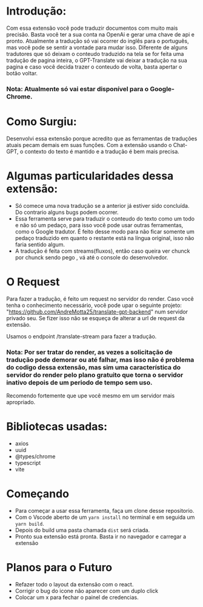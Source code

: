 
# Introdução: 
Com essa extensão você pode traduzir documentos com muito mais precisão. Basta você ter a sua conta na OpenAi e gerar uma chave de api e pronto. Atualmente a tradução só vai ocorrer do inglês para o português, mas você pode se sentir a vontade para mudar isso. Diferente de alguns tradutores que só deixam o conteudo traduzido na tela se for feita uma tradução de pagina inteira, o GPT-Translate vai deixar a tradução na sua pagina e caso você decida trazer o conteudo de volta, basta apertar o botão voltar. 
### Nota: Atualmente só vai estar disponível para o Google-Chrome.

# Como Surgiu:
Desenvolvi essa extensão porque acredito que as ferramentas de traduções atuais pecam demais em suas funções. Com a extensão usando o Chat-GPT, o contexto do texto é mantido e a tradução é bem mais precisa. 

# Algumas particularidades dessa extensão: 
  - Só comece uma nova tradução se a anterior já estiver sido concluída. Do contrario alguns bugs podem ocorrer. 
  - Essa ferramenta serve para traduzir o conteudo do texto como um todo e não só um pedaço, para isso você pode usar outras ferramentas, como o Google tradutor.  É feito desse modo para não ficar somente um pedaço traduzido em quanto o restante está na língua original, isso não faria sentido algum.
  - A tradução é feita com streams(fluxos), então caso queira ver chunck por chunck sendo pego , vá até o console do desenvolvedor.

# O Request

Para fazer a tradução, é feito um request no servidor do render. Caso você tenha o conhecimento necessário, você pode upar o seguinte projeto: "https://github.com/AndreMotta25/translate-gpt-backend" num servidor privado seu. Se fizer isso não se esqueça
de alterar a url de request da extensão. 

Usamos o endpoint /translate-stream para fazer a tradução. 

### Nota: Por ser tratar do render, as vezes a solicitação de tradução pode demorar ou até falhar, mas isso não é problema do codigo dessa extensão, mas sim uma característica do servidor do render pelo plano gratuito que torna o servidor inativo depois de um periodo de tempo sem uso.

Recomendo fortemente que upe você mesmo em um servidor mais apropriado.   

# Bibliotecas usadas: 

- axios
- uuid
- @types/chrome
- typescript
- vite

# Começando
- Para começar a usar essa ferramenta, faça um clone desse repositorio. 
- Com o Vscode aberto de um ```yarn install``` no terminal e em seguida um ```yarn build```.
- Depois do build uma pasta chamada ```dist``` será criada.
- Pronto sua extensão está pronta. Basta ir no navegador e carregar a extensão

# Planos para o Futuro
- Refazer todo o layout da extensão com o react. 
- Corrigir o bug do icone não aparecer com um duplo click
- Colocar um x para fechar o painel de credencias. 
